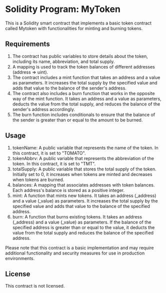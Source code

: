 # Solidity Program: MyToken

This is a Solidity smart contract that implements a basic token contract called Mytoken with functionalities for minting and burning tokens.

## Requirements

1. The contract has public variables to store details about the token, including its name, abbreviation, and total supply.
2. A mapping is used to track the token balances of different addresses (address => uint).
3. The contract includes a mint function that takes an address and a value as parameters. It increases the total supply by the specified value and adds that value to the balance of the sender's address.
4. The contract also includes a burn function that works in the opposite way of the mint function. It takes an address and a value as parameters, deducts the value from the total supply, and reduces the balance of the sender's address accordingly.
5. The burn function includes conditionals to ensure that the balance of the sender is greater than or equal to the amount to be burned.

## Usage

1. tokenName: A public variable that represents the name of the token. In this contract, it is set to "TOMATO".
2. tokenAbbrv: A public variable that represents the abbreviation of the token. In this contract, it is set to "TMT".
3. totalSupply: A public variable that stores the total supply of the token. Initially set to 0, it increases when tokens are minted and decreases when tokens are burned.
4. balances: A mapping that associates addresses with token balances. Each address's balance is stored as a positive integer.
5. mint: A function that mints new tokens. It takes an address (_address) and a value (_value) as parameters. It increases the total supply by the specified value and adds that value to the balance of the specified address.
6. burn: A function that burns existing tokens. It takes an address (_address) and a value (_value) as parameters. If the balance of the specified address is greater than or equal to the value, it deducts the value from the total supply and reduces the balance of the specified address.

Please note that this contract is a basic implementation and may require additional functionality and security measures for use in production environments.

## License

This contract is not licensed.
